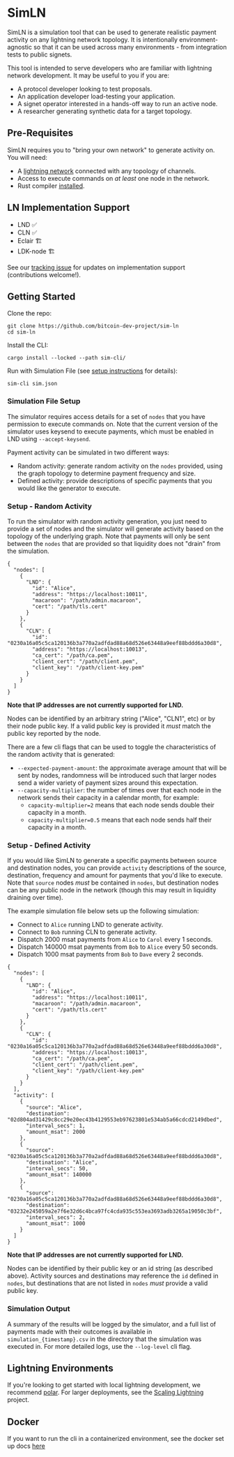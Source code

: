 # SimLN

SimLN is a simulation tool that can be used to generate realistic 
payment activity on any lightning network topology. It is intentionally 
environment-agnostic so that it can be used across many environments - 
from integration tests to public signets. 

This tool is intended to serve developers who are familiar with 
lightning network development. It may be useful to you if you are:
* A protocol developer looking to test proposals. 
* An application developer load-testing your application.
* A signet operator interested in a hands-off way to run an active node. 
* A researcher generating synthetic data for a target topology.

## Pre-Requisites
SimLN requires you to "bring your own network" to generate activity 
on. You will need:
* A [lightning network](#lightning-environments) connected with any 
  topology of channels.
* Access to execute commands on _at least_ one node in the network.
* Rust compiler [installed](https://www.rust-lang.org/tools/install).

## LN Implementation Support
* LND ✅ 
* CLN ✅ 
* Eclair 🏗️
* LDK-node 🏗️

See our [tracking issue](https://github.com/bitcoin-dev-project/sim-ln/issues/26)
for updates on implementation support (contributions welcome!).

## Getting Started
Clone the repo: 
```
git clone https://github.com/bitcoin-dev-project/sim-ln
cd sim-ln
```

Install the CLI: 
```
cargo install --locked --path sim-cli/
```

Run with Simulation File (see [setup instructions](#simulation-file-setup) for details):
 ```
sim-cli sim.json
```

### Simulation File Setup
The simulator requires access details for a set of `nodes` that you 
have permission to execute commands on. Note that the current version 
of the simulator uses keysend to execute payments, which must be 
enabled in LND using `--accept-keysend`.

Payment activity can be simulated in two different ways:
* Random activity: generate random activity on the `nodes` provided, 
  using the graph topology to determine payment frequency and size.
* Defined activity: provide descriptions of specific payments that 
  you would like the generator to execute.

### Setup - Random Activity

To run the simulator with random activity generation, you just need to 
provide a set of nodes and the simulator will generate activity based 
on the topology of the underlying graph. Note that payments will only 
be sent between the `nodes` that are provided so that liquidity does 
not "drain" from the simulation.

```
{
  "nodes": [
    {
      "LND": {
        "id": "Alice",
        "address": "https://localhost:10011",
        "macaroon": "/path/admin.macaroon",
        "cert": "/path/tls.cert"
      }
    },
    {
      "CLN": {
        "id": "0230a16a05c5ca120136b3a770a2adfdad88a68d526e63448a9eef88bddd6a30d8",
        "address": "https://localhost:10013",
        "ca_cert": "/path/ca.pem",
        "client_cert": "/path/client.pem",
        "client_key": "/path/client-key.pem"
      }
    }
  ]
}
```

**Note that IP addresses are not currently supported for LND.**

Nodes can be identified by an arbitrary string ("Alice", "CLN1", etc) or
by their node public key. If a valid public key is provided it *must* 
match the public key reported by the node.

There are a few cli flags that can be used to toggle the characteristics 
of the random activity that is generated: 
* `--expected-payment-amount`: the approximate average amount that 
  will be sent by nodes, randomness will be introduced such that larger
  nodes send a wider variety of payment sizes around this expectation.
* `--capacity-multiplier`: the number of times over that each node in 
  the network sends their capacity in a calendar month, for example:
  * `capacity-multiplier=2` means that each node sends double their 
     capacity in a month.
  * `capacity-multiplier=0.5` means that each node sends half their 
    capacity in a month.

### Setup - Defined Activity
If you would like SimLN to generate a specific payments between source 
and destination nodes, you can provide `activity` descriptions of the 
source, destination, frequency and amount for payments that you'd like 
to execute. Note that `source` nodes *must* be contained in `nodes`, 
but destination nodes can be any public node in the network (though 
this may result in liquidity draining over time).

The example simulation file below sets up the following simulation:
* Connect to `Alice` running LND to generate activity.
* Connect to `Bob` running CLN to generate activity.
* Dispatch 2000 msat payments from `Alice` to `Carol` every 1 seconds.
* Dispatch 140000 msat payments from `Bob` to `Alice` every 50 seconds.
* Dispatch 1000 msat payments from `Bob` to `Dave` every 2 seconds.
```
{
  "nodes": [
    {
      "LND": {
        "id": "Alice",
        "address": "https://localhost:10011",
        "macaroon": "/path/admin.macaroon",
        "cert": "/path/tls.cert"
      }
    },
    {
      "CLN": {
        "id": "0230a16a05c5ca120136b3a770a2adfdad88a68d526e63448a9eef88bddd6a30d8",
        "address": "https://localhost:10013",
        "ca_cert": "/path/ca.pem",
        "client_cert": "/path/client.pem",
        "client_key": "/path/client-key.pem"
      }
    }
  ],
  "activity": [
    {
      "source": "Alice",
      "destination": "02d804ad31429c8cc29e20ec43b4129553eb97623801e534ab5a66cdcd2149dbed",
      "interval_secs": 1,
      "amount_msat": 2000
    },
    {
      "source": "0230a16a05c5ca120136b3a770a2adfdad88a68d526e63448a9eef88bddd6a30d8",
      "destination": "Alice",
      "interval_secs": 50,
      "amount_msat": 140000
    },
    {
      "source": "0230a16a05c5ca120136b3a770a2adfdad88a68d526e63448a9eef88bddd6a30d8",
      "destination": "03232e245059a2e7f6e32d6c4bca97fc4cda935c553ea3693adb3265a19050c3bf",
      "interval_secs": 2,
      "amount_msat": 1000
    }
  ]
}
```

**Note that IP addresses are not currently supported for LND.**

Nodes can be identified by their public key or an id string (as 
described above). Activity sources and destinations may reference the 
`id` defined in `nodes`, but destinations that are not listed in `nodes` 
*must* provide a valid public key.

### Simulation Output
A summary of the results will be logged by the simulator, and a full 
list of payments made with their outcomes is available in 
`simulation_{timestamp}.csv` in the directory that the simulation was 
executed in. For more detailed logs, use the `--log-level` cli flag.

## Lightning Environments
If you're looking to get started with local lightning development, we
recommend [polar](https://lightningpolar.com/). For larger deployments, 
see the [Scaling Lightning](https://github.com/scaling-lightning/scaling-lightning) 
project.

## Docker
If you want to run the cli in a containerized environment, see the docker set up docs [here](./docker/README.md)